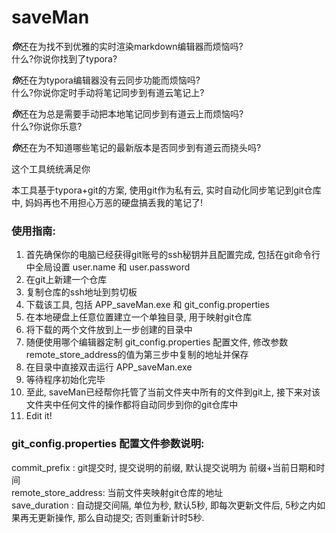 # saveMan

  ***你***还在为找不到优雅的实时渲染markdown编辑器而烦恼吗?  
    什么?你说你找到了typora?  
    
  ***你***还在为typora编辑器没有云同步功能而烦恼吗?  
    什么?你说你定时手动将笔记同步到有道云笔记上?  
    
  ***你***还在为总是需要手动把本地笔记同步到有道云上而烦恼吗?  
    什么?你说你乐意?  
    
  ***你***还在为不知道哪些笔记的最新版本是否同步到有道云而挠头吗?  
  
  这个工具统统满足你  
  
  本工具基于typora+git的方案, 使用git作为私有云, 实时自动化同步笔记到git仓库中, 妈妈再也不用担心万恶的硬盘搞丢我的笔记了!  
  
  ### 使用指南:  
  
  1. 首先确保你的电脑已经获得git账号的ssh秘钥并且配置完成, 包括在git命令行中全局设置 user.name 和 user.password  
  2. 在git上新建一个仓库  
  3. 复制仓库的ssh地址到剪切板  
  4. 下载该工具, 包括 APP_saveMan.exe 和 git_config.properties  
  5. 在本地硬盘上任意位置建立一个单独目录, 用于映射git仓库  
  6. 将下载的两个文件放到上一步创建的目录中  
  7. 随便使用哪个编辑器定制 git_config.properties 配置文件, 修改参数remote_store_address的值为第三步中复制的地址并保存  
  8. 在目录中直接双击运行 APP_saveMan.exe  
  9. 等待程序初始化完毕  
  10. 至此, saveMan已经帮你托管了当前文件夹中所有的文件到git上, 接下来对该文件夹中任何文件的操作都将自动同步到你的git仓库中  
  11. Edit it!  
  
  ### git_config.properties 配置文件参数说明:
  
  commit_prefix : git提交时, 提交说明的前缀, 默认提交说明为 前缀+当前日期和时间  
  remote_store_address: 当前文件夹映射git仓库的地址  
  save_duration : 自动提交间隔, 单位为秒, 默认5秒, 即每次更新文件后, 5秒之内如果再无更新操作, 那么自动提交; 否则重新计时5秒.  
  
